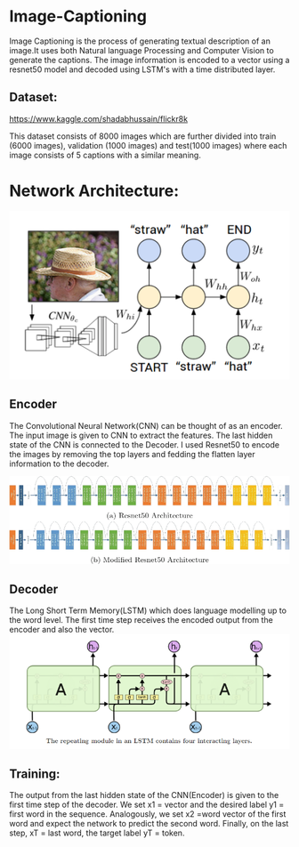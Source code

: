# Image-Captioning
Image Captioning is the process of generating textual description of an image.It uses both Natural language Processing and 
Computer Vision to generate the captions.
The image information is encoded to a vector using a resnet50 model and decoded using LSTM's with a time distributed layer.

## Dataset:
https://www.kaggle.com/shadabhussain/flickr8k

This dataset consists of 8000 images which are further divided into train (6000 images), validation (1000 images) and test(1000 images) 
where each image consists of 5 captions with a similar meaning.

# Network Architecture:
![deconv_overall](./network.png)

## Encoder
The Convolutional Neural Network(CNN) can be thought of as an encoder. The input image is given to CNN to extract the features. 
The last hidden state of the CNN is connected to the Decoder. I used Resnet50 to encode the images by removing the top layers and fedding
the flatten layer information to the decoder.

![deconv_overall](./resent.png)

## Decoder
The Long Short Term Memory(LSTM) which does language modelling up to the word level. The first time step receives the encoded output
from the encoder and also the <START> vector.
![deconv_overall](./lstm.png) 
  
## Training:
The output from the last hidden state of the CNN(Encoder) is given to the first time step of the decoder. We set x1 =<START> vector and the desired label y1 = first word in the sequence. Analogously, we set x2 =word vector of the first word and expect the network to predict the second word. Finally, on the last step, xT = last word, the target label yT =<END> token.




